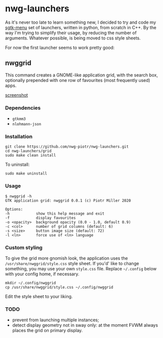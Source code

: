 # nwg-launchers
As it's never too late to learn something new, I decided to try and code my 
[sgtk-menu](https://github.com/nwg-piotr/sgtk-menu) set of launchers, written in python, from scratch in C++.
By the way I'm trying to simplify their usage, by reducing the number of arguments. Whatever possible, is being moved
to css style sheets.

For now the first launcher seems to work pretty good:

## nwggrid

This command creates a GNOME-like application grid, with the search box, optionally prepended with one row of favourites
(most frequently used) apps.

[screenshot](http://nwg.pl/Lychee/uploads/big/93a95e8b221fd1c7a11d213f0ee071ee.png)

### Dependencies

- `gtkmm3`
- `nlohmann-json`

### Installation

```
git clone https://github.com/nwg-piotr/nwg-launchers.git
cd nwg-launchers/grid
sudo make clean install
```
To uninstall:

```
sudo make uninstall
```

### Usage

```
$ nwggrid -h
GTK application grid: nwggrid 0.0.1 (c) Piotr Miller 2020

Options:
-h            show this help message and exit
-f            display favourites
-o <opacity>  background opacity (0.0 - 1.0, default 0.9)
-c <col>      number of grid columns (default: 6)
-s <size>     button image size (default: 72)
-l <ln>       force use of <ln> language
```

### Custom styling

To give the grid more gnomish look, the application uses the `/usr/share/nwggrid/style.css` style sheet. If you'd' like
to change something, you may use your own `style.css` file. Replace `~/.config` below with your config home, if necessary.

```
mkdir ~/.config/nwggrid
cp /usr/share/nwggrid/style.css ~/.config/nwggrid
```

Edit the style sheet to your liking.

### TODO

- prevent from launching multiple instances;
- detect display geometry not in sway only: at the moment FVWM always places the grid on primary display.
